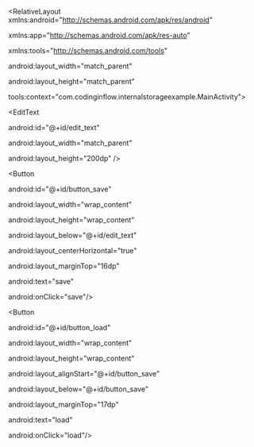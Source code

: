 <?xml version="1.0" encoding="utf-8"?>

<RelativeLayout xmlns:android="http://schemas.android.com/apk/res/android"

xmlns:app="http://schemas.android.com/apk/res-auto"

xmlns:tools="http://schemas.android.com/tools"

android:layout_width="match_parent"

android:layout_height="match_parent"

tools:context="com.codinginflow.internalstorageexample.MainActivity">

<EditText

android:id="@+id/edit_text"

android:layout_width="match_parent"

android:layout_height="200dp" />

<Button

android:id="@+id/button_save"

android:layout_width="wrap_content"

android:layout_height="wrap_content"

android:layout_below="@+id/edit_text"

android:layout_centerHorizontal="true"

android:layout_marginTop="16dp"

android:text="save"

android:onClick="save"/>

<Button

android:id="@+id/button_load"

android:layout_width="wrap_content"

android:layout_height="wrap_content"

android:layout_alignStart="@+id/button_save"

android:layout_below="@+id/button_save"

android:layout_marginTop="17dp"

android:text="load"

android:onClick="load"/>

</RelativeLayout>

